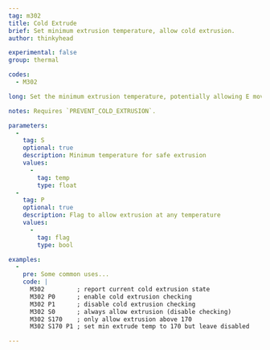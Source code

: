 ```yaml
---
tag: m302
title: Cold Extrude
brief: Set minimum extrusion temperature, allow cold extrusion.
author: thinkyhead

experimental: false
group: thermal

codes:
  - M302

long: Set the minimum extrusion temperature, potentially allowing E movement at temperatures below the melting point of the material.

notes: Requires `PREVENT_COLD_EXTRUSION`.

parameters:
  -
    tag: S
    optional: true
    description: Minimum temperature for safe extrusion
    values:
      -
        tag: temp
        type: float
  -
    tag: P
    optional: true
    description: Flag to allow extrusion at any temperature
    values:
      -
        tag: flag
        type: bool

examples:
  -
    pre: Some common uses...
    code: |
      M302         ; report current cold extrusion state
      M302 P0      ; enable cold extrusion checking
      M302 P1      ; disable cold extrusion checking
      M302 S0      ; always allow extrusion (disable checking)
      M302 S170    ; only allow extrusion above 170
      M302 S170 P1 ; set min extrude temp to 170 but leave disabled

---
```

